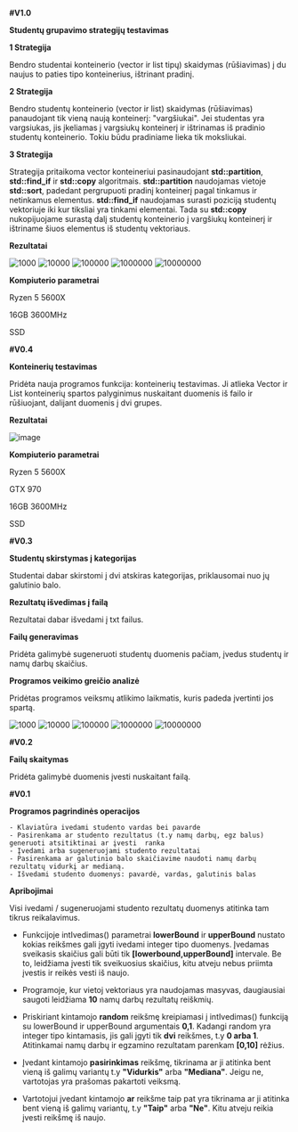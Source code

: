 **#V1.0**

**Studentų grupavimo strategijų testavimas**

**1 Strategija**

Bendro studentai konteinerio (vector ir list tipų) skaidymas (rūšiavimas) į du naujus to paties tipo konteinerius, ištrinant pradinį.

**2 Strategija**

Bendro studentų konteinerio (vector ir list) skaidymas (rūšiavimas) panaudojant tik vieną naują konteinerį: "vargšiukai". Jei studentas yra vargsiukas,
jis įkeliamas į vargsiukų konteinerį ir ištrinamas iš pradinio studentų konteinerio. Tokiu būdu pradiniame lieka tik moksliukai.

**3 Strategija**

Strategija pritaikoma vector konteineriui pasinaudojant **std::partition**, **std::find_if** ir **std::copy** algoritmais. **std::partition** naudojamas vietoje **std::sort**, padedant pergrupuoti pradinį konteinerį pagal tinkamus ir netinkamus elementus. **std::find_if** naudojamas surasti poziciją studentų vektoriuje iki kur tiksliai yra tinkami elementai. Tada su **std::copy** nukopijuojame surastą dalį studentų konteinerio į vargšiukų konteinerį ir ištriname šiuos elementus iš studentų vektoriaus. 

**Rezultatai**

![1000](https://user-images.githubusercontent.com/113367128/201173288-44060974-ddef-4e40-93bc-19427488962f.png)
![10000](https://user-images.githubusercontent.com/113367128/201173290-a2cd3f1a-46c4-4b01-9a5a-7abfe624a46f.png)
![100000](https://user-images.githubusercontent.com/113367128/201173292-2fb95103-f521-40ce-8286-bcbe360d0f90.png)
![1000000](https://user-images.githubusercontent.com/113367128/201173295-50550483-5d5a-400c-9cff-ce3f456cbc04.png)
![10000000](https://user-images.githubusercontent.com/113367128/201173297-d858a860-88cb-4600-ae60-a561cd4771b0.png)


**Kompiuterio parametrai**

Ryzen 5 5600X

16GB 3600MHz

SSD 

**#V0.4**

**Konteinerių testavimas**

Pridėta nauja programos funkcija: konteinerių testavimas. Ji atlieka Vector ir List konteinerių spartos palyginimus nuskaitant duomenis iš failo ir rūšiuojant, dalijant duomenis į dvi grupes. 

**Rezultatai**

![image](https://user-images.githubusercontent.com/113367128/198270662-0b985f37-a602-4e6e-8ab8-20a817c15970.png)

**Kompiuterio parametrai**

Ryzen 5 5600X

GTX 970

16GB 3600MHz

SSD 


**#V0.3**

**Studentų skirstymas į kategorijas**

Studentai dabar skirstomi į dvi atskiras kategorijas, priklausomai nuo jų galutinio balo.

**Rezultatų išvedimas į failą**

Rezultatai dabar išvedami į txt failus.

**Failų generavimas**

Pridėta galimybė sugeneruoti studentų duomenis pačiam, įvedus studentų ir namų darbų skaičius.

**Programos veikimo greičio analizė**

Pridėtas programos veiksmų atlikimo laikmatis, kuris padeda įvertinti jos spartą. 

![1000](https://user-images.githubusercontent.com/113367128/194946146-0b5d04b7-e0c3-4ea8-ba0f-aa8d2f5dbe1b.png)
![10000](https://user-images.githubusercontent.com/113367128/194946147-aa35c9d9-7696-426b-9569-8227e7892637.png)
![100000](https://user-images.githubusercontent.com/113367128/194946150-e8bf66b2-727e-4396-a692-2bfd93dccbae.png)
![1000000](https://user-images.githubusercontent.com/113367128/194946152-7da4fb54-1b18-48c7-830f-11c434125c74.png)
![10000000](https://user-images.githubusercontent.com/113367128/194946144-11797f35-80cf-48cf-981a-308c3d0b925b.png)

**#V0.2**

**Failų skaitymas**

Pridėta galimybė duomenis įvesti nuskaitant failą. 

**#V0.1**

**Programos pagrindinės operacijos**

```
- Klaviatūra ivedami studento vardas bei pavarde
- Pasirenkama ar studento rezultatus (t.y namų darbų, egz balus) generuoti atsitiktinai ar įvesti  ranka
- Įvedami arba sugeneruojami studento rezultatai
- Pasirenkama ar galutinio balo skaičiavime naudoti namų darbų rezultatų vidurkį ar medianą.
- Išvedami studento duomenys: pavardė, vardas, galutinis balas
```

**Apribojimai**

Visi ivedami / sugeneruojami studento rezultatų duomenys atitinka tam tikrus reikalavimus. 

- Funkcijoje intIvedimas() parametrai **lowerBound** ir **upperBound** nustato kokias reikšmes gali įgyti ivedami integer tipo duomenys. Įvedamas sveikasis skaičius gali būti tik **[**lowerbound,upperBound**]** intervale. Be to, leidžiama įvesti tik sveikuosius skaičius, kitu atveju nebus priimta įvestis ir reikės vesti iš naujo. 

- Programoje, kur vietoj vektoriaus yra naudojamas masyvas, daugiausiai saugoti leidžiama **10** namų darbų rezultatų reiškmių.

- Priskiriant kintamojo **random** reikšmę kreipiamasi į intIvedimas() funkciją su lowerBound ir upperBound argumentais **0,1**. Kadangi random yra integer tipo kintamasis, jis gali įgyti tik **dvi** reikšmes, t.y **0 arba 1**. Atitinkamai namų darbų ir egzamino rezultatam parenkam **[0,10]** rėžius.


- Įvedant kintamojo **pasirinkimas** reikšmę, tikrinama ar ji atitinka bent vieną iš galimų variantų t.y **"Vidurkis"** arba **"Mediana"**. Jeigu ne, vartotojas yra prašomas pakartoti veiksmą.

- Vartotojui įvedant kintamojo **ar** reikšme taip pat yra tikrinama ar ji atitinka bent vieną iš galimų variantų, t.y **"Taip"** arba **"Ne"**. Kitu atveju reikia įvesti reikšmę iš naujo.
